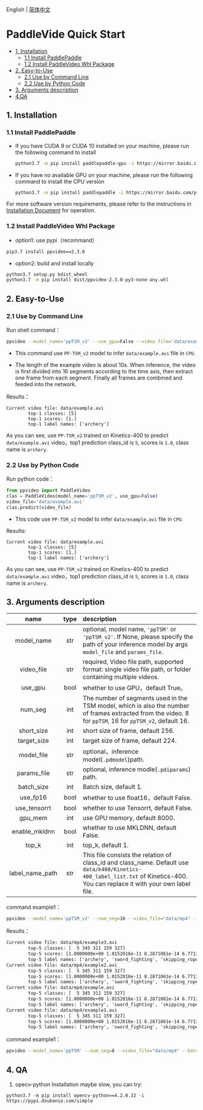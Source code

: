 English | [简体中文](../zh-CN/quick_start.md)

# PaddleVide Quick Start

- [1. Installation](#1)
  - [1.1 Install PaddlePaddle](#11)
  - [1.2 Install PaddleVideo Whl Package](#12)
- [2. Easy-to-Use](#2)
  - [2.1 Use by Command Line](#21)
  - [2.2 Use by Python Code](#22)
- [3. Arguments description](#3)
- [4.QA](#4)

## 1. Installation

<a name="11"></a>
### 1.1 Install PaddlePaddle

- If you have CUDA 9 or CUDA 10 installed on your machine, please run the following command to install

  ```bash
  python3.7 -m pip install paddlepaddle-gpu -i https://mirror.baidu.com/pypi/simple
  ```

- If you have no available GPU on your machine, please run the following command to install the CPU version

  ```bash
  python3.7 -m pip install paddlepaddle -i https://mirror.baidu.com/pypi/simple
  ```

For more software version requirements, please refer to the instructions in [Installation Document](https://www.paddlepaddle.org.cn/install/quick) for operation.


<a name="12"></a>
### 1.2 Install PaddleVideo Whl Package
- option1: use pypi（recommand）

```bash
pip3.7 install ppvideo==2.3.0
```


- option2: build and install locally
```bash
python3.7 setup.py bdist_wheel
python3.7 -m pip install dist/ppvideo-2.3.0-py3-none-any.whl
```


## 2. Easy-to-Use

<a name="21"></a>
### 2.1 Use by Command Line

Run shell command：
```bash
ppvideo --model_name='ppTSM_v2' --use_gpu=False --video_file='data/example.avi'
```

- This command use `PP-TSM_v2` model to infer `data/example.avi` file in `CPU`.

- The length of the example video is about 10s. When inference, the video is first divided into 16 segments according to the time axis, then extract one frame from each segment. Finally all frames are combined and feeded into the network.

Results：

```
Current video file: data/example.avi
        top-1 classes: [5]
        top-1 scores: [1.]
        top-1 label names: ['archery']
```

As you can see, use `PP-TSM_v2` trained on Kinetics-400 to predict `data/example.avi` video，top1 prediction class_id is `5`, scores is `1.0`, class name is `archery`.

<a name="22"></a>
### 2.2 Use by Python Code

Run python code：

```python
from ppvideo import PaddleVideo
clas = PaddleVideo(model_name='ppTSM_v2', use_gpu=False)
video_file='data/example.avi'
clas.predict(video_file)
```

- This code use `PP-TSM_v2` model to infer `data/example.avi` file in `CPU`.

Results:
```
Current video file: data/example.avi
        top-1 classes: [5]
        top-1 scores: [1.]
        top-1 label names: ['archery']
```

As you can see, use `PP-TSM_v2` trained on Kinetics-400 to predict `data/example.avi` video，top1 prediction class_id is `5`, scores is `1.0`, class name is `archery`.

<a name="3"></a>
## 3. Arguments description

| name | type | description |
| :---: | :---: | :--- |
| model_name | str | optional, model name, `'ppTSM'` or `'ppTSM_v2'`. If None, please specify the path of your inference model by args `model_file` and `params_file`. |
| video_file | str | required, Video file path, supported format: single video file path, or folder containing multiple videos. |
| use_gpu | bool | whether to use GPU，default True。 |
| num_seg | int | The number of segments used in the TSM model, which is also the number of frames extracted from the video. 8 for `ppTSM`, 16 for `ppTSM_v2`, default 16. |
| short_size | int |  short size of frame, default 256.|
| target_size | int | target size of frame, default 224.|
| model_file | str | optional，inference model(`.pdmodel`)path. |
| params_file | str | optional, inference modle(`.pdiparams`) path. |
| batch_size | int | Batch size, default 1.|
| use_fp16 | bool | whether to use float16，default False.|
| use_tensorrt | bool| whether to use Tensorrt, default False.|
| gpu_mem | int | use GPU memory, default 8000.|
| enable_mkldnn | bool | whether to use MKLDNN, default False.|
| top_k | int | top_k, default 1. |
| label_name_path | str | This file consists the relation of class_id and class_name. Default use `data/k400/Kinetics-400_label_list.txt` of Kinetics-400. You can replace it with your own label file. |

command example1：
```bash
ppvideo --model_name='ppTSM_v2' --num_seg=16 --video_file="data/mp4" --batch_size=2  --top_k=5
```


Results：
```txt
Current video file: data/mp4/example3.avi
        top-5 classes: [  5 345 311 159 327]
        top-5 scores: [1.0000000e+00 1.0152016e-11 8.2871061e-14 6.7713670e-14 5.0752070e-14]
        top-5 label names: ['archery', 'sword_fighting', 'skipping_rope', 'hula_hooping', 'spray_painting']
Current video file: data/mp4/example2.avi
        top-5 classes: [  5 345 311 159 327]
        top-5 scores: [1.0000000e+00 1.0152016e-11 8.2871061e-14 6.7713670e-14 5.0752070e-14]
        top-5 label names: ['archery', 'sword_fighting', 'skipping_rope', 'hula_hooping', 'spray_painting']
Current video file: data/mp4/example.avi
        top-5 classes: [  5 345 311 159 327]
        top-5 scores: [1.0000000e+00 1.0152016e-11 8.2871061e-14 6.7713670e-14 5.0752070e-14]
        top-5 label names: ['archery', 'sword_fighting', 'skipping_rope', 'hula_hooping', 'spray_painting']
Current video file: data/mp4/example1.avi
        top-5 classes: [  5 345 311 159 327]
        top-5 scores: [1.0000000e+00 1.0152016e-11 8.2871061e-14 6.7713670e-14 5.0752070e-14]
        top-5 label names: ['archery', 'sword_fighting', 'skipping_rope', 'hula_hooping', 'spray_painting']
```

command example1：
```bash
ppvideo --model_name='ppTSM' --num_seg=8 --video_file="data/mp4" --batch_size=2  --top_k=5
```

<a name="4"></a>
## 4. QA

1. opecv-python Installation maybe slow, you can try:
```
python3.7 -m pip install opencv-python==4.2.0.32 -i https://pypi.doubanio.com/simple
```
